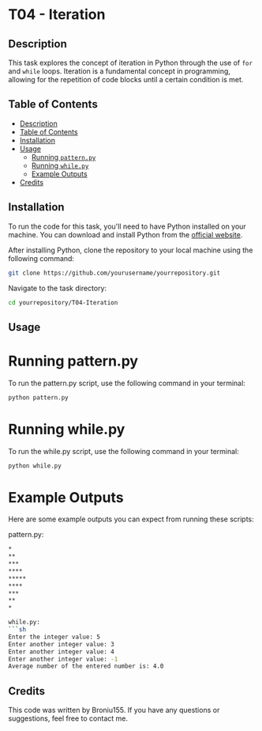 # T04 - Iteration

## Description
This task explores the concept of iteration in Python through the use of `for` and `while` loops. Iteration is a fundamental concept in programming, allowing for the repetition of code blocks until a certain condition is met.

## Table of Contents
- [Description](#description)
- [Table of Contents](#table-of-contents)
- [Installation](#installation)
- [Usage](#usage)
  - [Running `pattern.py`](#running-patternpy)
  - [Running `while.py`](#running-whilepy)
  - [Example Outputs](#example-outputs)
- [Credits](#credits)

## Installation
To run the code for this task, you'll need to have Python installed on your machine. You can download and install Python from the [official website](https://www.python.org/downloads/).

After installing Python, clone the repository to your local machine using the following command:
```sh
git clone https://github.com/yourusername/yourrepository.git
```

Navigate to the task directory:
```sh
cd yourrepository/T04-Iteration
```

## Usage
# Running pattern.py
To run the pattern.py script, use the following command in your terminal:
```sh
python pattern.py
```

# Running while.py
To run the while.py script, use the following command in your terminal:
```sh
python while.py
```
# Example Outputs
Here are some example outputs you can expect from running these scripts:

pattern.py:
```sh
*
**
***
****
*****
****
***
**
*

while.py:
```sh
Enter the integer value: 5
Enter another integer value: 3
Enter another integer value: 4
Enter another integer value: -1
Average number of the entered number is: 4.0
```

## Credits
This code was written by Broniu155. If you have any questions or suggestions, feel free to contact me.